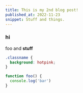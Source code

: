```yaml
---
title: This is my 2nd blog post!
published_at: 2022-11-23
snippet: Stuff and things.
---
```


### hi

foo and **stuff**

```css
.classname {
  background: hotpink;
}
```

```js
function foo() {
  console.log('bar')
}
```